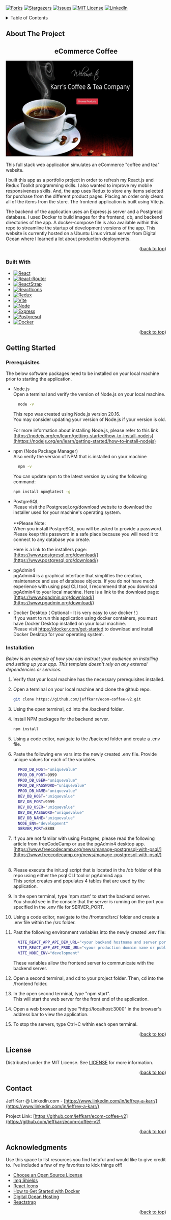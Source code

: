 <a id="readme-top"></a>

[![Forks][forks-shield]][forks-url]
[![Stargazers][stars-shield]][stars-url]
[![Issues][issues-shield]][issues-url]
[![MIT License][license-shield]][license-url]
[![LinkedIn][linkedin-shield]][linkedin-url]

<!-- <br />
<div align="center">
  <a href="https://github.com/othneildrew/Best-README-Template">
    <img src="images/logo.png" alt="Logo" width="80" height="80">
  </a>

  <h3 align="center">Best-README-Template</h3>

  <p align="center">
    An awesome README template to jumpstart your projects!
    <br />
    <a href="https://github.com/othneildrew/Best-README-Template"><strong>Explore the docs »</strong></a>
    <br />
    <br />
    <a href="https://github.com/othneildrew/Best-README-Template">View Demo</a>
    ·
    <a href="https://github.com/othneildrew/Best-README-Template/issues/new?labels=bug&template=bug-report---.md">Report Bug</a>
    ·
    <a href="https://github.com/othneildrew/Best-README-Template/issues/new?labels=enhancement&template=feature-request---.md">Request Feature</a>
  </p>
</div> -->


<!-- TABLE OF CONTENTS -->
<details>
  <summary>Table of Contents</summary>
  <ol>
    <li>
      <a href="#about-the-project">About The Project</a>
      <ul>
        <li >eCommerce Coffee</li>
        <li><a href="#built-with">Built With</a></li>
      </ul>
    </li>
    <li>
      <a href="#getting-started">Getting Started</a>
      <ul>
        <li><a href="#prerequisites">Prerequisites</a></li>
        <li><a href="#installation">Installation</a></li>
      </ul>
    </li>
    <li><a href="#license">License</a></li>
    <li><a href="#contact">Contact</a></li>
    <li><a href="#acknowledgments">Acknowledgments</a></li>
  </ol>
</details>



<!-- ABOUT THE PROJECT -->
## About The Project
<div align="center">
<h2>eCommerce Coffee</h2>
</div>

[![Welcome to eCommerce Coffee][product-screenshot]](http://146.190.185.60/)

This full stack web application simulates an eCommerce "coffee and tea" website.

I built this app as a portfolio project in order to refresh my React.js and Redux Toolkit programming skills. 
I also wanted to improve my mobile responsiveness skills. And, the app uses Redux to store any items selected for purchase 
from the different product pages. Placing an order only clears all of the items from the store. The frontend application is built using Vite.js.  

The backend of the application uses an Express.js server and a Postgresql database. I used Docker to build images for the frontend, db, and backend directories of the app. A docker-compose file is also available within this repo to streamline the startup of development versions of the app. This website is currently hosted on a Ubuntu Linux virtual server from Digital Ocean where I learned a lot about production deployments.  

<p align="right">(<a href="#readme-top">back to top</a>)</p>


### Built With

* [![React][React.js]][React-url]
* [![React-Router][React-router.js]][React-Router-url]
* [![ReactStrap][Reactstrap.js]][Reactstrap-url]
* [![ReactIcons][ReactIcons.js]][ReactIcons-url]
* [![Redux][Redux-toolkit.js]][Redux-url]
* [![Vite][Vite.js]][Vite-url]
* [![Node][Node.js]][Node-url]
* [![Express][Express.js]][Express-url]
* [![Postgresql][Postgresql.org]][Postgresql-url]
* [![Docker][Docker.com]][Docker-url]

<p align="right">(<a href="#readme-top">back to top</a>)</p>



<!-- GETTING STARTED -->
## Getting Started

 

### Prerequisites

The below software packages need to be installed on your local machine prior to starting the application. 
* Node.js <br />
  Open a terminal and verify the version of Node.js on your local machine.
  ```sh
    node -v
  ```
  This repo was created using Node.js version 20.16. <br />You may consider updating your version of Node.js if your version is old.
  <br /> <br />
  For more information about installing Node.js, please refer to this link [https://nodejs.org/en/learn/getting-started/how-to-install-nodejs](hhttps://nodejs.org/en/learn/getting-started/how-to-install-nodejs) 

* npm (Node Package Manager)<br />
  Also verify the version of NPM that is installed on your machine  
  ```sh
    npm -v
  ```
  You can update npm to the latest version by using the following command:
  ```sh
  npm install npm@latest -g
  ```
* PostgreSQL <br />
  Please visit the Postgresql.org/download website to download the installer used for your machine's operating system. <br />
  <br />
  **Please Note: <br />
  When you install PostgreSQL, you will be asked to provide a password. Please keep this password in a safe place because
  you will need it to connect to any database you create. <br />   

  Here is a link to the installers page: <br />
  [https://www.postgresql.org/download/](https://www.postgresql.org/download/) <br /> 

* pgAdmin4 <br />
  pgAdmin4 is a graphical interface that simplifies the creation, maintenance and use of database objects. 
  If you do not have much experience with using psql CLI tool, I recommend that you download pgAdmin4 to your local machine. 
  Here is a link to the download page: <br /> 
  [https://www.pgadmin.org/download/](https://www.pgadmin.org/download/) <br /> 
 

* Docker Desktop ( Optional - It is very easy to use docker ! ) <br />
  If you want to run this application using docker containers, you must have Docker Desktop installed on your local machine. <br />
  Please visit https://docker.com/get-started to download and install Docker Desktop for your operating system.
  


### Installation

_Below is an example of how you can instruct your audience on installing and setting up your app. This template doesn't rely on any external dependencies or services._

1. Verify that your local machine has the necessary prerequisites installed.
2. Open a terminal on your local machine and clone the github repo.
   ```sh
   git clone https://github.com/jeffkarr/ecom-coffee-v2.git
   ```
3. Using the open terminal, cd into the /backend folder.
4. Install NPM packages for the backend server.
   ```sh
   npm install
   ```
5. Using a code editor, navigate to the /backend folder and create a .env file.
6. Paste the following env vars into the newly created .env file. Provide unique values for each of the variables.
    ```sh
      PROD_DB_HOST="uniquevalue"
      PROD_DB_PORT=9999
      PROD_DB_USER="uniquevalue"
      PROD_DB_PASSWORD="uniquevalue"
      PROD_DB_NAME="uniquevalue"
      DEV_DB_HOST="uniquevalue"
      DEV_DB_PORT=9999
      DEV_DB_USER="uniquevalue"
      DEV_DB_PASSWORD="uniquevalue"
      DEV_DB_NAME="uniquevalue"
      NODE_ENV="development" 
      SERVER_PORT=8888
    ```
7. If you are not familar with using Postgres, please read the following article from freeCodeCamp or use the pgAdmin4 desktop
   app. <br />
    [https://www.freecodecamp.org/news/manage-postgresql-with-psql/](https://www.freecodecamp.org/news/manage-postgresql-with-psql/) <br /> <br />

8. Please execute the init.sql script that is located in the /db folder of this repo using either the psql CLI tool or pgAdmin4
   app. <br />
   This script creates and populates 4 tables that are used by the application. <br />

9. In the open terminal, type 'npm start' to start the backend server. <br />
  You should see in the console that the server is running on the port you specified in the .env file for SERVER_PORT. <br />

10. Using a code editor, navigate to the /frontend/src/ folder and create a .env file within the /src folder. <br />

11. Past the following environment variables into the newly created .env file: 
    ```sh
      VITE_REACT_APP_API_DEV_URL="<your backend hostname and server port>"  (example: "http://localhost:5000") <br />
      VITE_REACT_APP_API_PROD_URL="<your production domain name or public IP address>"  (example: "example.com" or "http://123.456.789.10" )
      VITE_NODE_ENV="development"  
    ``` 
    These variables allow the frontend server to communicate with the backend server. <br /> 

12. Open a second terminal, and cd to your project folder. Then, cd into the /frontend folder. <br />

13. In the open second terminal, type "npm start". <br />
  This will start the web server for the front end of the application. <br />

14. Open a web browser and type "http://localhost:3000" in the browser's address bar to view the application. <br />

15. To stop the servers, type Ctrl+C within each open terminal.  

<p align="right">(<a href="#readme-top">back to top</a>)</p>


<!-- LICENSE -->
## License

Distributed under the MIT License. See [LICENSE](/LICENSE) for more information.


<p align="right">(<a href="#readme-top">back to top</a>)</p>



<!-- CONTACT -->
## Contact

Jeff Karr @ LinkedIn.com - [https://www.linkedin.com/in/jeffrey-a-karr/](https://www.linkedin.com/in/jeffrey-a-karr/) 

Project Link: [https://github.com/jeffkarr/ecom-coffee-v2](https://github.com/jeffkarr/ecom-coffee-v2)

<p align="right">(<a href="#readme-top">back to top</a>)</p>



<!-- ACKNOWLEDGMENTS -->
## Acknowledgments

Use this space to list resources you find helpful and would like to give credit to. I've included a few of my favorites to kick things off!

* [Choose an Open Source License](https://choosealicense.com)
* [Img Shields](https://shields.io)
* [React Icons](https://react-icons.github.io/react-icons/search)
* [How to Get Started with Docker ](https://www.youtube.com/watch?v=iqqDU2crIEQ&t=1002s)
* [Digital Ocean Hosting](https://www.digitalocean.com/)
* [Reactstrap](https://reactstrap.github.io/?path=/story/home-installation--page)

<p align="right">(<a href="#readme-top">back to top</a>)</p>



<!-- MARKDOWN LINKS & IMAGES -->
<!-- https://www.markdownguide.org/basic-syntax/#reference-style-links -->
[forks-shield]: https://img.shields.io/github/forks/jeffkarr/ecom-coffee-V2.svg?style=for-the-badge
[forks-url]: https://github.com/jeffkarr/ecom-coffee-v2/forks
[stars-shield]: https://img.shields.io/github/stars/jeffkarr/ecom-coffee-V2.svg?style=for-the-badge
[stars-url]: https://github.com/jeffkarr/ecom-coffee-V2/stargazers
[issues-shield]: https://img.shields.io/github/issues/jeffkarr/ecom-coffee-V2.svg?style=for-the-badge
[issues-url]: https://github.com/jeffkarr/ecom-coffee-V2/issues
[license-shield]: https://img.shields.io/github/license/jeffkarr/ecom-coffee-V2.svg?style=for-the-badge
[license-url]: https://github.com/jeffkarr/ecom-coffee-V2/blob/master/LICENSE.txt
[linkedin-shield]: https://img.shields.io/badge/-LinkedIn-black.svg?style=for-the-badge&logo=linkedin&colorB=555
[linkedin-url]: https://www.linkedin.com/in/jeffrey-a-karr/
[product-screenshot]: /frontend/public/images/ecom-coffee-med-400.jpg
[mit-license]: /LICENSE

[React.js]: https://img.shields.io/badge/React-20232A?style=for-the-badge&logo=react&logoColor=61DAFB
[React-url]: https://reactjs.org/
[React-Router.js]: https://img.shields.io/badge/react--router.js-563D7C?style=for-the-badge&logo=reactrouter&logoColor=#CA4245
[React-Router-url]: https://reactrouter.com/en/main
[Reactstrap.js]: https://img.shields.io/badge/Reactstrap.js-35495E?style=for-the-badge&logo=reactbootstrap&logoColor=4FC08D
[Reactstrap-url]: https://reactstrap.github.io/?path=/story/home-installation--page
[ReactIcons.js]: https://img.shields.io/badge/react--icons-DD0031?style=for-the-badge&logo=react&logoColor=white
[ReactIcons-url]: https://react-icons.github.io/react-icons/
[Redux-Toolkit.js]: https://img.shields.io/badge/redux--toolkit.js-4A4A55?style=for-the-badge&logo=redux&logoColor=FF3E00
[Redux-url]: https://redux-toolkit.js.org/
[Vite.js]: https://img.shields.io/badge/Vite.js-A257FF?style=for-the-badge&logo=vite&logoColor=yellow
[Vite-url]: https://vitejs.dev/
[Node.js]: https://img.shields.io/badge/Node.js-5FA04E?style=for-the-badge&logo=nodedotjs&logoColor=white
[Node-url]: https://nodejs.org/en
[Express.js]: https://img.shields.io/badge/Express.js-000000?style=for-the-badge&logo=express&logoColor=white
[Express-url]: https://expressjs.com/
[Postgresql.org]: https://img.shields.io/badge/Postgresql-4169E1?style=for-the-badge&logo=postgresql&logoColor=white
[Postgresql-url]: https://www.postgresql.org/
[Docker.com]: https://img.shields.io/badge/docker-0769AD?style=for-the-badge&logo=docker&logoColor=white
[Docker-url]: https://www.docker.com/